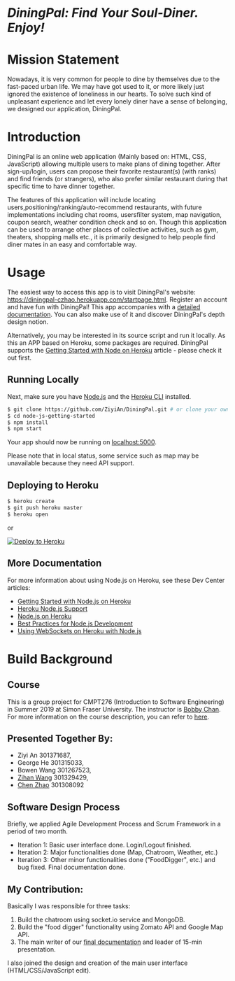 # *DiningPal: Find Your Soul-Diner. Enjoy!*


# Mission Statement 
Nowadays, it is very common for people to dine by themselves due to the fast-paced urban life. We may have got used to it, or more likely just ignored the existence of loneliness in our hearts. To solve such kind of unpleasant experience and let every lonely diner have a sense of belonging, we designed our application, DiningPal.


# Introduction 

DiningPal is an online web application (Mainly based on: HTML, CSS, JavaScript) allowing multiple users to make plans of dining together. After sign-up/login, users can propose their favorite restaurant(s) (with ranks) and find friends (or strangers), who also prefer similar restaurant during that specific time to have dinner together. 

The features of this application will include locating users,positioning/ranking/auto-recommend restaurants, with future implementations including chat rooms, usersfilter system, map navigation, coupon search, weather condition check and so on. Though this application can be used to arrange other places of collective activities, such as gym, theaters, shopping malls etc., it is primarily designed to help people find diner mates in an easy and comfortable way.


# Usage

The easiest way to access this app is to visit DiningPal's website: https://diningpal-czhao.herokuapp.com/startpage.html.  Register an account and have fun with DiningPal! This app accompanies with a [detailed documentation](https://github.com/AndyWangSFU/DiningPal-1/blob/master/Requirement_Document_Segfault_Final_Report.pdf). You can also make use of it and discover DiningPal's depth design notion. 

Alternatively, you may be interested in its source script and run it locally. As this an APP based on Heroku, some packages are required. DiningPal supports the [Getting Started with Node on Heroku](https://devcenter.heroku.com/articles/getting-started-with-nodejs) article - please check it out first.

## Running Locally

Next, make sure you have [Node.js](http://nodejs.org/) and the [Heroku CLI](https://cli.heroku.com/) installed.

```bash
$ git clone https://github.com/ZiyiAn/DiningPal.git # or clone your own fork
$ cd node-js-getting-started
$ npm install
$ npm start
```

Your app should now be running on [localhost:5000](http://localhost:5000/).

Please note that in local status, some service such as map may be unavailable because they need API support.

## Deploying to Heroku

```bash
$ heroku create
$ git push heroku master
$ heroku open
```
or

[![Deploy to Heroku](https://www.herokucdn.com/deploy/button.png)](https://heroku.com/deploy)

## More Documentation

For more information about using Node.js on Heroku, see these Dev Center articles:

- [Getting Started with Node.js on Heroku](https://devcenter.heroku.com/articles/getting-started-with-nodejs)
- [Heroku Node.js Support](https://devcenter.heroku.com/articles/nodejs-support)
- [Node.js on Heroku](https://devcenter.heroku.com/categories/nodejs)
- [Best Practices for Node.js Development](https://devcenter.heroku.com/articles/node-best-practices)
- [Using WebSockets on Heroku with Node.js](https://devcenter.heroku.com/articles/node-websockets)

# Build Background

## Course 
This is a group project for CMPT276 (Introduction to Software Engineering) in Summer 2019 at Simon Fraser University. The instructor is [Bobby Chan](https://www.sfu.ca/computing/people/faculty/bobbychan1.html). For more information on the course description, you can refer to [here](https://www.sfu.ca/students/calendar/2019/summer/courses/cmpt/276.html). 

## Presented Together By:
- Ziyi An 301371687,
- George He 301315033,
- Bowen Wang 301267523,
- [Zihan Wang](https://www.linkedin.com/in/andywangsfu/) 301329429,
- [Chen Zhao](https://www.linkedin.com/in/chen-zhao-13460217a/) 301308092

## Software Design Process

Briefly, we applied Agile Development Process and Scrum Framework in a period of two month. 
- Iteration 1: Basic user interface done. Login/Logout finished.
- Iteration 2: Major functionalities done (Map, Chatroom, Weather, etc.)
- Iteration 3: Other minor functionalities done ("FoodDigger", etc.) and bug fixed. Final documentation done. 

## My Contribution:
Basically I was responsible for three tasks:
1. Build the chatroom using socket.io service and MongoDB.
2. Build the "food digger" functionality using Zomato API and Google Map API. 
3. The main writer of our [final documentation](https://github.com/AndyWangSFU/DiningPal-1/blob/master/Requirement_Document_Segfault_Final_Report.pdf) and leader of 15-min presentation.

I also joined the design and creation of the main user interface (HTML/CSS/JavaScript edit). 
